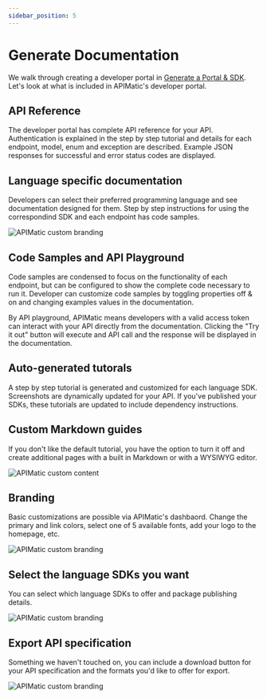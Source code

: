 ```yaml
---
sidebar_position: 5
---
```


# Generate Documentation

We walk through creating a developer portal in [Generate a Portal & SDK](/docs/ways-to-build-sdks/code-generation/apimatic/generate-typescript-sdk.md). Let's look at what is included in APIMatic's developer portal.

## API Reference

The developer portal has complete API reference for your API. Authentication is explained in the step by step tutorial and details for each endpoint, model, enum and exception are described. Example JSON responses for successful and error status codes are displayed.

## Language specific documentation

Developers can select their preferred programming language and see documentation designed for them. Step by step instructions for using the correspondind SDK and each endpoint has code samples.

![APIMatic custom branding](/img/apimatic-documentation.png)

## Code Samples and API Playground

Code samples are condensed to focus on the functionality of each endpoint, but can be configured to show the complete code necessary to run it. Developer can customize code samples by toggling properties off & on and changing examples values in the documentation.

By API playground, APIMatic means developers with a valid access token can interact with your API directly from the documentation. Clicking the "Try it out" button will execute and API call and the response will be displayed in the documentation.

## Auto-generated tutorals

A step by step tutorial is generated and customized for each language SDK.  Screenshots are dynamically updated for your API. If you've published your SDKs, these tutorials are updated to include dependency instructions.

## Custom Markdown guides

If you don't like the default tutorial, you have the option to turn it off and create additional pages with a built in Markdown or with a WYSIWYG editor.

![APIMatic custom content](/img/apimatic-custom-page-editor.png)

## Branding
Basic customizations are possible via APIMatic's dashbaord. Change the primary and link colors, select one of 5 available fonts, add your logo to the homepage, etc.

![APIMatic custom branding](/img/apimatic-custom-branding.png)

## Select the language SDKs you want
You can select which language SDKs to offer and package publishing details.

![APIMatic custom branding](/img/apimatic-custom-which-languages.png)

## Export API specification
Something we haven't touched on, you can include a download button for your API specification and the formats you'd like to offer for export. 

![APIMatic custom branding](/img/apimatic-custom-spec-export.png)

